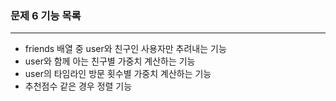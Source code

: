 ### 문제 6 기능 목록

---
- friends 배열 중 user와 친구인 사용자만 추려내는 기능
- user와 함께 아는 친구별 가중치 계산하는 기능
- user의 타임라인 방문 횟수별 가중치 계산하는 기능
- 추천점수 같은 경우 정렬 기능